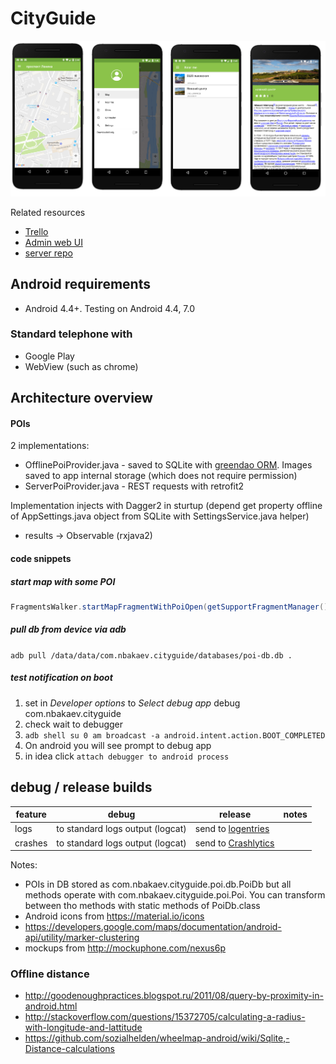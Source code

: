 # CityGuide

 ![](https://github.com/NBakaev/binary/raw/master/cityguide/all.png)

Related resources

 - [Trello](https://trello.com/b/CvkJB18L/hse-cityguide)
 - [Admin web UI](https://cityguide.nbakaev.com)
 - [server repo](https://github.com/NBakaev/cityguide-server)

## Android requirements
 - Android 4.4+. Testing on Android 4.4, 7.0

### Standard telephone with
 - Google Play
 - WebView (such as chrome)
 
## Architecture overview

#### POIs

2 implementations:

 - OfflinePoiProvider.java - saved to SQLite with [greendao ORM](http://greenrobot.org/greendao/documentation/). Images saved to app internal storage (which does not require permission)
 - ServerPoiProvider.java - REST requests with retrofit2

Implementation injects with Dagger2 in sturtup (depend get property offline of AppSettings.java object from SQLite with SettingsService.java helper)

 - results -> Observable (rxjava2)
 

#### code snippets

##### start map with some POI
```java
FragmentsWalker.startMapFragmentWithPoiOpen(getSupportFragmentManager(), poiId);
```

##### pull db from device via adb
`adb pull /data/data/com.nbakaev.cityguide/databases/poi-db.db .`

##### test notification on boot

 1. set in _Developer options_ to _Select debug app_ debug com.nbakaev.cityguide
 2. check wait to debugger
 3. `adb shell su 0 am broadcast -a android.intent.action.BOOT_COMPLETED`
 4. On android you will see prompt to debug app
 4. in idea click `attach debugger to android process`

## debug / release builds

| feature                                           | debug                                           | release | notes                                                                                                                                                                                             |
| ------------------------------------------------- | ----------------------------------------------- | --------- | ------------------------------------------------------------------------------------------------- |
| logs                 |   to standard logs output (logcat)                                |    send to [logentries](https://logentries.com)     |
| crashes                 |   to standard logs output (logcat)                                |    send to [Crashlytics](https://fabric.io)    |

Notes:
 - POIs in DB stored as com.nbakaev.cityguide.poi.db.PoiDb but all methods operate with com.nbakaev.cityguide.poi.Poi. You can transform between tho methods with static methods of PoiDb.class
 - Android icons from https://material.io/icons
 - https://developers.google.com/maps/documentation/android-api/utility/marker-clustering
 - mockups from http://mockuphone.com/nexus6p

### Offline distance
 - http://goodenoughpractices.blogspot.ru/2011/08/query-by-proximity-in-android.html
 - http://stackoverflow.com/questions/15372705/calculating-a-radius-with-longitude-and-lattitude
 - https://github.com/sozialhelden/wheelmap-android/wiki/Sqlite,-Distance-calculations
